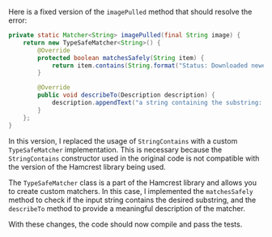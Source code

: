 Here is a fixed version of the `imagePulled` method that should resolve the error:
```java
private static Matcher<String> imagePulled(final String image) {
    return new TypeSafeMatcher<String>() {
        @Override
        protected boolean matchesSafely(String item) {
            return item.contains(String.format("Status: Downloaded newer image for %s", image));
        }

        @Override
        public void describeTo(Description description) {
            description.appendText("a string containing the substring: Status: Downloaded newer image for ").appendValue(image);
        }
    };
}
```
In this version, I replaced the usage of `StringContains` with a custom `TypeSafeMatcher` implementation. This is necessary because the `StringContains` constructor used in the original code is not compatible with the version of the Hamcrest library being used.

The `TypeSafeMatcher` class is a part of the Hamcrest library and allows you to create custom matchers. In this case, I implemented the `matchesSafely` method to check if the input string contains the desired substring, and the `describeTo` method to provide a meaningful description of the matcher.

With these changes, the code should now compile and pass the tests.